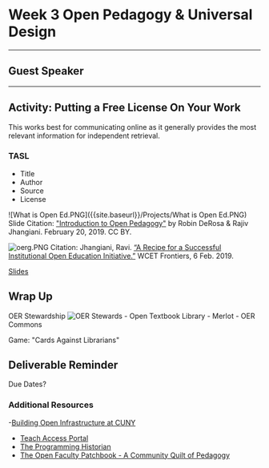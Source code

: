 # Week 3 Open Pedagogy & Universal Design
___

## Guest Speaker
___
## Activity: Putting a Free License On Your Work

This works best for communicating online as it generally provides the most relevant information for independent retrieval.

### TASL
- Title
- Author
- Source
- License

![What is Open Ed.PNG]({{site.baseurl}}/Projects/What is Open Ed.PNG)
Slide Citation: ["Introduction to Open Pedagogy"](https://speakerdeck.com/actualham/introduction-to-open-pedagogy) by Robin DeRosa & Rajiv Jhangiani. February 20, 2019. 
CC BY. 

![oerg.PNG]({{site.baseurl}}/Projects/oerg.PNG)
Citation: Jhangiani, Ravi. [“A Recipe for a Successful Institutional Open Education Initiative.”](https://wcetfrontiers.org/2019/02/06/successful-institutional-open-education-initiative/) WCET Frontiers, 6 Feb. 2019.


[Slides](https://speakerdeck.com/actualham/introduction-to-open-pedagogy)

## Wrap Up
OER Stewardship
![OER Stewards](https://careframeworkorg.files.wordpress.com/2018/03/sustainableoer-graphic-01.png)
	- Open Textbook Library
    - Merlot
    - OER Commons 

Game: "Cards Against Librarians"

## Deliverable Reminder
Due Dates?

### Additional Resources
-[Building Open Infrastructure at CUNY](https://cuny.manifoldapp.org/read/untitled-84d43a1f-0a80-4404-ad34-448a687f9d49/section/ddfef264-cc13-4636-9773-8565b5742a59)
- [Teach Access Portal](https://teachaccess.github.io/tutorial/#/0)
- [The Programming Historian](https://programminghistorian.org/)
- [The Open Faculty Patchbook - A Community Quilt of Pedagogy](https://facultypatchbook.pressbooks.com/)
